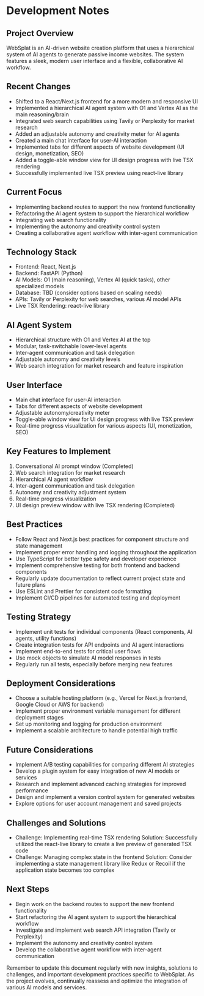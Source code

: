 # Development Notes

## Project Overview
WebSplat is an AI-driven website creation platform that uses a hierarchical system of AI agents to generate passive income websites. The system features a sleek, modern user interface and a flexible, collaborative AI workflow.

## Recent Changes
- Shifted to a React/Next.js frontend for a more modern and responsive UI
- Implemented a hierarchical AI agent system with O1 and Vertex AI as the main reasoning/brain
- Integrated web search capabilities using Tavily or Perplexity for market research
- Added an adjustable autonomy and creativity meter for AI agents
- Created a main chat interface for user-AI interaction
- Implemented tabs for different aspects of website development (UI design, monetization, SEO)
- Added a toggle-able window view for UI design progress with live TSX rendering
- Successfully implemented live TSX preview using react-live library

## Current Focus
- Implementing backend routes to support the new frontend functionality
- Refactoring the AI agent system to support the hierarchical workflow
- Integrating web search functionality
- Implementing the autonomy and creativity control system
- Creating a collaborative agent workflow with inter-agent communication

## Technology Stack
- Frontend: React, Next.js
- Backend: FastAPI (Python)
- AI Models: O1 (main reasoning), Vertex AI (quick tasks), other specialized models
- Database: TBD (consider options based on scaling needs)
- APIs: Tavily or Perplexity for web searches, various AI model APIs
- Live TSX Rendering: react-live library

## AI Agent System
- Hierarchical structure with O1 and Vertex AI at the top
- Modular, task-switchable lower-level agents
- Inter-agent communication and task delegation
- Adjustable autonomy and creativity levels
- Web search integration for market research and feature inspiration

## User Interface
- Main chat interface for user-AI interaction
- Tabs for different aspects of website development
- Adjustable autonomy/creativity meter
- Toggle-able window view for UI design progress with live TSX preview
- Real-time progress visualization for various aspects (UI, monetization, SEO)

## Key Features to Implement
1. Conversational AI prompt window (Completed)
2. Web search integration for market research
3. Hierarchical AI agent workflow
4. Inter-agent communication and task delegation
5. Autonomy and creativity adjustment system
6. Real-time progress visualization
7. UI design preview window with live TSX rendering (Completed)

## Best Practices
- Follow React and Next.js best practices for component structure and state management
- Implement proper error handling and logging throughout the application
- Use TypeScript for better type safety and developer experience
- Implement comprehensive testing for both frontend and backend components
- Regularly update documentation to reflect current project state and future plans
- Use ESLint and Prettier for consistent code formatting
- Implement CI/CD pipelines for automated testing and deployment

## Testing Strategy
- Implement unit tests for individual components (React components, AI agents, utility functions)
- Create integration tests for API endpoints and AI agent interactions
- Implement end-to-end tests for critical user flows
- Use mock objects to simulate AI model responses in tests
- Regularly run all tests, especially before merging new features

## Deployment Considerations
- Choose a suitable hosting platform (e.g., Vercel for Next.js frontend, Google Cloud or AWS for backend)
- Implement proper environment variable management for different deployment stages
- Set up monitoring and logging for production environment
- Implement a scalable architecture to handle potential high traffic

## Future Considerations
- Implement A/B testing capabilities for comparing different AI strategies
- Develop a plugin system for easy integration of new AI models or services
- Research and implement advanced caching strategies for improved performance
- Design and implement a version control system for generated websites
- Explore options for user account management and saved projects

## Challenges and Solutions
- Challenge: Implementing real-time TSX rendering
  Solution: Successfully utilized the react-live library to create a live preview of generated TSX code
- Challenge: Managing complex state in the frontend
  Solution: Consider implementing a state management library like Redux or Recoil if the application state becomes too complex

## Next Steps
- Begin work on the backend routes to support the new frontend functionality
- Start refactoring the AI agent system to support the hierarchical workflow
- Investigate and implement web search API integration (Tavily or Perplexity)
- Implement the autonomy and creativity control system
- Develop the collaborative agent workflow with inter-agent communication

Remember to update this document regularly with new insights, solutions to challenges, and important development practices specific to WebSplat. As the project evolves, continually reassess and optimize the integration of various AI models and services.